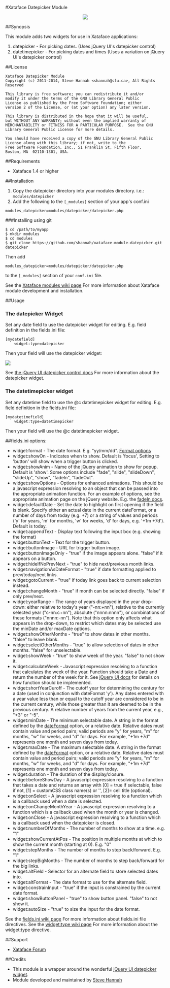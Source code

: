 #Xataface Datepicker Module

<center><img src="http://media.weblite.ca/files/photos/Screen%20shot%202011-06-07%20at%2010.39.53%20AM.png?max_width=640"/></center>

##Synopsis

This module adds two widgets for use in Xataface applications:

1. datepicker - For picking dates.  (Uses jQuery UI's datepicker control)
2. datetimepicker - For picking dates and times (Uses a variation on jQuery UI's datepicker control)


##License

~~~
Xataface Datepicker Module
Copyright (c) 2011-2014, Steve Hannah <shannah@sfu.ca>, All Rights Reserved

This library is free software; you can redistribute it and/or
modify it under the terms of the GNU Library General Public
License as published by the Free Software Foundation; either
version 2 of the License, or (at your option) any later version.

This library is distributed in the hope that it will be useful,
but WITHOUT ANY WARRANTY; without even the implied warranty of
MERCHANTABILITY or FITNESS FOR A PARTICULAR PURPOSE.  See the GNU
Library General Public License for more details.

You should have received a copy of the GNU Library General Public
License along with this library; if not, write to the
Free Software Foundation, Inc., 51 Franklin St, Fifth Floor,
Boston, MA  02110-1301, USA.
~~~


##Requirements

* Xataface 1.4 or higher

##Installation

1. Copy the datepicker directory into your modules directory. i.e.: `modules/datepicker`
2. Add the following to the `[_modules]` section of your app's conf.ini

~~~
modules_datepicker=modules/datepicker/datepicker.php
~~~

###Installing using git

~~~
$ cd /path/to/myapp
$ mkdir modules
$ cd modules
$ git clone https://github.com/shannah/xataface-module-datepicker.git datepicker
~~~

Then add 

~~~
modules_datepicker=modules/datepicker/datepicker.php
~~~

to the `[_modules]` section of your `conf.ini` file.

See the [Xataface modules wiki page](http://xataface.com/wiki/modules) For more information about Xataface module development and installation.


##Usage

### The datepicker Widget

Set any date field to use the  datepicker widget for editing.  E.g. field
definition in the fields.ini file:

~~~
[mydatefield]
    widget:type=datepicker
~~~

Then your field will use the datepicker widget:

<img src="http://media.weblite.ca/files/photos/Screen%20shot%202011-06-07%20at%2010.39.53%20AM.png?max_width=640"/>

See [the jQuery UI datepicker control docs](http://jqueryui.com/demos/datepicker/) For more information about the datepicker widget.

### The datetimepicker widget

Set any datetime field to use the @c datetimepicker widget for editing.  E.g. field definition in the fields.ini file:

~~~
[mydatetimefield]
	widget:type=datetimepicker

~~~

Then your field will use the @c datetimepicker widget.




##fields.ini options:
* widget:format - The date format.  E.g. "yy/mm/dd".  [Format options](http://api.jqueryui.com/datepicker/#utility-formatDate)
* widget:showOn  - Indicates when to show.  Default is 'focus',  Setting to 'button' will show when a trigger button is clicked.  
* widget:showAnim - Name of the jQuery animation to show for popup.  Default is 'show'. Some options include "fade", "slide", "slideDown", "slideUp", "show", "fadeIn", "fadeOut".
* widget:showOptions - Options for enhanced animations.  This should be a javascript expression resolving to an object that can be passed into the appropriate animation function.  For an example of options, see the appropriate animation page on the jQuery website.  E.g. the [fadeIn docs](http://api.jquery.com/fadeIn/).
* widget:defaultDate - Set the date to highlight on first opening if the field is blank. Specify either an actual date in the current dateFormat, or a number of days from today (e.g. +7) or a string of values and periods ('y' for years, 'm' for months, 'w' for weeks, 'd' for days, e.g. '+1m +7d'). Default is today.
* widget:appendText - Display text following the input box (e.g. showing the format)
* widget:buttonText - Text for the trigger button.
* widget:buttonImage - URL for trigger button image.
* widget:buttonImageOnly - "true" if the image appears alone.  "false" if it appears on a button.
* widget:hideIfNoPrevNext - "true" to hide next/previous month links.
* widget:navigationAsDateFormat - "true" if date formatting applied to prev/today/next links.
* widget:gotoCurrent - "true" if today link goes back to current selection instead.
* widget:changeMonth - "true" if month can be selected directly.  "false" if only prev/next.
* widget:yearRange - The range of years displayed in the year drop-down: either relative to today's year ("-nn:+nn"), relative to the currently selected year ("c-nn:c+nn"), absolute ("nnnn:nnnn"), or combinations of these formats ("nnnn:-nn"). Note that this option only affects what appears in the drop-down, to restrict which dates may be selected use the minDate and/or maxDate options.
* widget:showOtherMonths - "true" to show dates in other months.  "false" to leave blank.
* widget:selectOtherMonths - "true" to allow selection of dates in other months.  "false" for unselectable.
* widget:showWeek - "true" to show week of the year.  "false" to not show it.
* widget:calculateWeek - Javascript expression resolving to a function that calculates the week of the year.  Function should take a Date and return the number of the week for it.  See [jQuery UI docs](http://api.jqueryui.com/datepicker/#option-calculateWeek) for details on how function should be implemented.
* widget:shortYearCuroff - The cutoff year for determining the century for a date (used in conjunction with dateFormat 'y'). Any dates entered with a year value less than or equal to the cutoff year are considered to be in the current century, while those greater than it are deemed to be in the previous century. A relative number of years from the current year, e.g., "+3" or "-5".
* widget:minDate  - The minimum selectable date. A string in the format defined by the [dateFormat](http://api.jqueryui.com/datepicker/#option-dateFormat) option, or a relative date. Relative dates must contain value and period pairs; valid periods are "y" for years, "m" for months, "w" for weeks, and "d" for days. For example, "+1m +7d" represents one month and seven days from today.
* widget:maxDate  - The maximum selectable date.  A string in the format defined by the [dateFormat](http://api.jqueryui.com/datepicker/#option-dateFormat) option, or a relative date. Relative dates must contain value and period pairs; valid periods are "y" for years, "m" for months, "w" for weeks, and "d" for days. For example, "+1m +7d" represents one month and seven days from today.
* widget:duration - The duration of the display/closure.
* widget:beforeShowDay - A javascript expression resolving to a function that takes a date and returns an array with [0] = true if selectable, false if not, [1] = customCSS class name(s) or '', [2]= cell title (optional).
* widget:onSelect - A javascript expression resolving to a function which is a callback used when a date is selected.
* widget:onChangeMonthYear - A javascript expression resolving to a function which is a callback used when the month or year is changed.
* widget:onClose - A javascript expression resolving to a function which is a callback used when the datepicker is closed.
* widget:numberOfMonths - The number of months to show at a time.  e.g. "1"
* widget:showCurrentAtPos - The position in multiple months at which to show the current month (starting at 0). E.g. "0"
* widget:stepMonths - The number of months to step back/forward.  E.g. "1"
* widget:stepBigMonths - The number of months to step back/forward for the big links.
* widget:altField - Selector for an alternate field to store selected dates into.
* widget:altFormat - The date format to use for the alternate field.
* widget:constrainInput - "true" if the input is constrained by the current date format.
* widget:showButtonPanel - "true" to show button panel.  "false" to not show it.
* widget:autoSize - "true" to size the input for the date format.

See the [fields.ini wiki page](http://xataface.com/wiki/fields.ini_file) For more information about fields.ini file directives.
See the [widget:type wiki page](http://xataface.com/wiki/widget%3Atype) For more information about the widget:type directive.


##Support

* <a href="http://xataface.com/forum">Xataface Forum</a>

##Credits

* This module is a wrapper around the wonderful [jQuery UI datepicker widget](http://jqueryui.com/demos/datepicker/).
* Module developed and maintained by [Steve Hannah](http://sjhannah.com)

